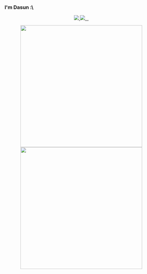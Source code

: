 ### I'm Dasun :\

<div align="center">
<!-- <a href="https://github.com/Jurredr/github-widgetbox" > -->
  <a href="" >
   <img src="https://github-widgetbox.vercel.app/api/profile?username=dabeycorn&data=followers,repositories,stars,commits&theme=darkmode"  />
  </a>
<!-- <a href="https://discord.com/users/778068011231608882" > -->
  <a href="" >
   <img src="https://lanyard.kyrie25.me/api/778068011231608882?waveColor=8B8BFA&waveSpotifyColor=B48EF7&gradient=7E37F9-B48EF7-E568C4&imgStyle=square"  />
  </a>
  <!-- <a href="https://github.com/vn7n24fzkq/github-profile-summary-cards" > -->
  <a href="" >
    <img href="https://github-profile-summary-cards.vercel.app/api/cards/profile-details?username=dabeycorn&theme=transparent" />
  </a>
<!-- <a href="https://github.com/vn7n24fzkq/github-profile-summary-cards" > -->
  <a href="" >
    <img href="https://github-profile-summary-cards.vercel.app/api/cards/stats?username=dabeycorn&theme=transparent" />
  </a>
<!-- <a href="https://github.com/vn7n24fzkq/github-profile-summary-cards" > -->
  <a href="">
    <img href="https://github-profile-summary-cards.vercel.app/api/cards/productive-time?username=dabeycorn&theme=transparent&utcOffset=8" />
  </a>
</div>

<p align="center">
  <img src="https://github-readme-stats.vercel.app/api?username=dabeycorn&show_icons=true&theme=bear" width="400">
  <img src="https://github-readme-streak-stats.herokuapp.com?user=dabeycorn&theme=dark&hide_border=true" width="400">
</p>



